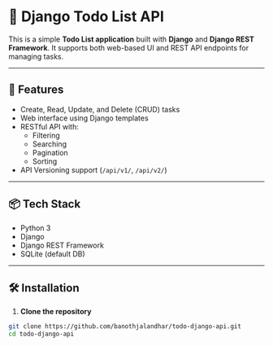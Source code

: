 # 📝 Django Todo List API

This is a simple **Todo List application** built with **Django** and **Django REST Framework**. It supports both web-based UI and REST API endpoints for managing tasks.

---

## 🚀 Features

- Create, Read, Update, and Delete (CRUD) tasks
- Web interface using Django templates
- RESTful API with:
  - Filtering
  - Searching
  - Pagination
  - Sorting
- API Versioning support (`/api/v1/`, `/api/v2/`)

---

## 📦 Tech Stack

- Python 3
- Django
- Django REST Framework
- SQLite (default DB)

---

## 🛠️ Installation

1. **Clone the repository**

```bash
git clone https://github.com/banothjalandhar/todo-django-api.git
cd todo-django-api

